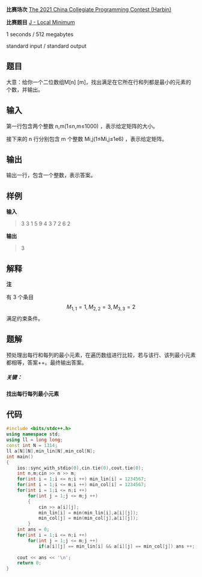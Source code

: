 **比赛场次**	[The 2021 China Collegiate Programming Contest (Harbin)](https://codeforces.com/gym/103447)

**比赛题目**	[J - Local Minimum](https://codeforces.com/gym/103447/problem/J)

<!--more-->

1 seconds / 512 megabytes

standard input / standard output

## 题目

大意：给你一个二位数组M[n] [m]，找出满足在它所在行和列都是最小的元素的个数，并输出。

## 输入

第一行包含两个整数 n,m(1≤n,m≤1000) ，表示给定矩阵的大小。

接下来的 n 行分别包含 m 个整数 Mi,j(1≤Mi,j≤1e6) ，表示给定矩阵。

## 输出

输出一行，包含一个整数，表示答案。

## 样例

**输入**

> 3 3
> 1 5 9
> 4 3 7
> 2 6 2

**输出**

> 3

## 解释

**注**

有 3 个条目 
$$
M_{1,1} = 1, M_{2,2} = 3, M_{3,3} = 2
$$
 满足约束条件。

## 题解

预处理出每行和每列的最小元素，在遍历数组进行比较，若与该行、该列最小元素都相等，答案++。最终输出答案。

##### 关键：

**找出每行每列最小元素**

## 代码

```c++
#include <bits/stdc++.h>
using namespace std;
using ll = long long;
const int N = 1314;
ll a[N][N],min_lin[N],min_col[N];
int main()
{
	ios::sync_with_stdio(0),cin.tie(0),cout.tie(0);
	int n,m;cin >> n >> m;
	for(int i = 1;i <= n;i ++) min_lin[i] = 1234567;
	for(int i = 1;i <= m;i ++) min_col[i] = 1234567;
	for(int i = 1;i <= n;i ++) 
		for(int j = 1;j <= m;j ++)
		{
			cin >> a[i][j];
			min_lin[i] = min(min_lin[i],a[i][j]);
			min_col[j] = min(min_col[j],a[i][j]);
		} 
	int ans = 0;
	for(int i = 1;i <= n;i ++)
		for(int j = 1;j <= m;j ++)
			if(a[i][j] == min_lin[i] && a[i][j] == min_col[j]) ans ++;
		
	cout << ans << '\n';	
	return 0;
}
```

